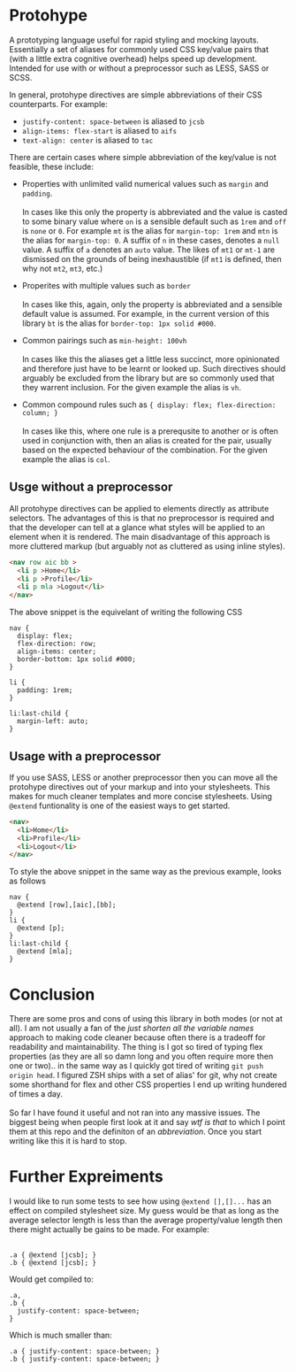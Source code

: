 # Protohype
A prototyping language useful for rapid styling and mocking layouts. Essentially a set of aliases for commonly used CSS key/value pairs that (with a little extra cognitive overhead) helps speed up development. Intended for use with or without a preprocessor such as LESS, SASS or SCSS.

In general, protohype directives are simple abbreviations of their CSS counterparts. For example:<br>

- `justify-content: space-between` is aliased to `jcsb`
- `align-items: flex-start` is aliased to `aifs`
- `text-align: center` is aliased to `tac`

There are certain cases where simple abbreviation of the key/value is not feasible, these include:<br>

- Properties with unlimited valid numerical values such as `margin` and `padding`.<br><br>
In cases like this only the property is abbreviated and the value is casted to some binary value where `on` is a sensible default such as `1rem` and `off` is `none` or `0`. For example `mt` is the alias for `margin-top: 1rem` and `mtn` is the alias for `margin-top: 0`. A suffix of `n` in these cases, denotes a `null` value. A suffix of `a` denotes an `auto` value. The likes of `mt1` or `mt-1` are dismissed on the grounds of being	inexhaustible (if `mt1` is defined, then why not `mt2`, `mt3`, etc.)

- Properites with multiple values such as `border`<br><br>
In cases like this, again, only the property is abbreviated and a sensible default value is assumed. For example, in the current version of this library `bt` is the alias for `border-top: 1px solid #000`.

- Common pairings such as `min-height: 100vh`<br><br>
In cases like this the aliases get a little less succinct, more opinionated and therefore just have to be learnt or looked up. Such directives should arguably be excluded from the library but are so commonly used that they warrent inclusion. For the given example the alias is `vh`.

- Common compound rules such as `{ display: flex; flex-direction: column; }`<br><br>
In cases like this, where one rule is a prerequsite to another or is often used in conjunction with, then an alias is created for the pair, usually based on the expected behaviour of the combination. For the given example the alias is `col`.


## Usge without a preprocessor
All protohype directives can be applied to elements directly as attribute selectors. The advantages of this is that no preprocessor is required and that the developer can tell at a glance what styles will be applied to an element when it is rendered. The main disadvantage of this approach is more cluttered markup (but arguably not as cluttered as using inline styles).

```html
<nav row aic bb >
  <li p >Home</li>
  <li p >Profile</li>
  <li p mla >Logout</li>
</nav>
```

The above snippet is the equivelant of writing the following CSS

```
nav {
  display: flex;
  flex-direction: row;
  align-items: center;
  border-bottom: 1px solid #000;
}

li {
  padding: 1rem;
}

li:last-child {
  margin-left: auto;
}
```

## Usage with a preprocessor
If you use SASS, LESS or another preprocessor then you can move all the protohype directives out of your markup and into your stylesheets. This makes for much cleaner templates and more concise stylesheets. Using `@extend` funtionality is one of the easiest ways to get started.

```html
<nav>
  <li>Home</li>
  <li>Profile</li>
  <li>Logout</li>
</nav>
```

To style the above snippet in the same way as the previous example, looks as follows

```
nav { 
  @extend [row],[aic],[bb];
}
li {
  @extend [p];
}
li:last-child {
  @extend [mla];
}
```

# Conclusion
There are some pros and cons of using this library in both modes (or not at all). I am not usually a fan of the *just shorten all the variable names* approach to making code cleaner because often there is a tradeoff for readability and maintainability. The thing is I got so tired of typing flex properties (as they are all so damn long and you often require more then one or two).. in the same way as I quickly got tired of writing `git push origin head`. I figured ZSH ships with a set of alias' for git, why not create some shorthand for flex and other CSS properties I end up writing hundered of times a day.<br><br>
So far I have found it useful and not ran into any massive issues. The biggest being when people first look at it and say _wtf is that_ to which I point them at this repo and the definiton of an *abbreviation*. Once you start writing like this it is hard to stop.

# Further Expreiments
I would like to run some tests to see how using `@extend [],[]...` has an effect on compiled stylesheet size. My guess would be that as long as the average selector length is less than the average property/value length then there might actually be gains to be made. For example:<br><br>

```
.a { @extend [jcsb]; }
.b { @extend [jcsb]; }
```

Would get compiled to:

```
.a,
.b {
  justify-content: space-between;
}
```

Which is much smaller than:

```
.a { justify-content: space-between; }
.b { justify-content: space-between; }
```
